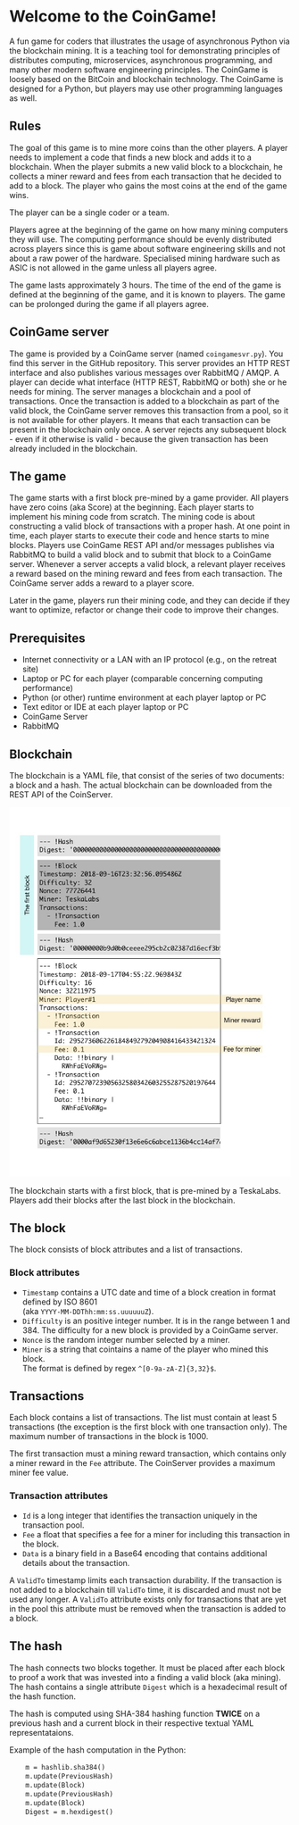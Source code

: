 # Welcome to the CoinGame!

A fun game for coders that illustrates the usage of asynchronous Python via the blockchain mining.
It is a teaching tool for demonstrating principles of distributes computing, microservices, asynchronous programming, and many other modern software engineering principles.
The CoinGame is loosely based on the BitCoin and blockchain technology.
The CoinGame is designed for a Python, but players may use other programming languages as well.

## Rules

The goal of this game is to mine more coins than the other players.
A player needs to implement a code that finds a new block and adds it to a blockchain.
When the player submits a new valid block to a blockchain, he collects a miner reward and fees from each transaction that he decided to add to a block.
The player who gains the most coins at the end of the game wins.

The player can be a single coder or a team.

Players agree at the beginning of the game on how many mining computers they will use.
The computing performance should be evenly distributed across players since this is game about software engineering skills and not about a raw power of the hardware.
Specialised mining hardware such as ASIC is not allowed in the game unless all players agree.

The game lasts approximately 3 hours.
The time of the end of the game is defined at the beginning of the game, and it is known to players.
The game can be prolonged during the game if all players agree.

## CoinGame server

The game is provided by a CoinGame server (named `coingamesvr.py`).
You find this server in the GitHub repository.
This server provides an HTTP REST interface and also publishes various messages over RabbitMQ / AMQP. 
A player can decide what interface (HTTP REST, RabbitMQ or both) she or he needs for mining.
The server manages a blockchain and a pool of transactions.
Once the transaction is added to a blockchain as part of the valid block, the CoinGame server removes this transaction from a pool, so it is not available for other players.
It means that each transaction can be present in the blockchain only once.
A server rejects any subsequent block - even if it otherwise is valid - because the given transaction has been already included in the blockchain.

## The game

The game starts with a first block pre-mined by a game provider.
All players have zero coins (aka Score) at the beginning.
Each player starts to implement his mining code from scratch.
The mining code is about constructing a valid block of transactions with a proper hash.
At one point in time, each player starts to execute their code and hence starts to mine blocks.
Players use CoinGame REST API and/or messages publishes via RabbitMQ to build a valid block and to submit that block to a CoinGame server.
Whenever a server accepts a valid block, a relevant player receives a reward based on the mining reward and fees from each transaction.
The CoinGame server adds a reward to a player score.

Later in the game, players run their mining code, and they can decide if they want to optimize, refactor or change their code to improve their changes.

## Prerequisites

 * Internet connectivity or a LAN with an IP protocol (e.g., on the retreat site)
 * Laptop or PC for each player (comparable concerning computing performance)
 * Python (or other) runtime environment at each player laptop or PC
 * Text editor or IDE at each player laptop or PC
 * CoinGame Server
 * RabbitMQ 

## Blockchain

The blockchain is a YAML file, that consist of the series of two documents: a block and a hash.
The actual blockchain can be downloaded from the REST API of the CoinServer.

![Blockchain diagram](https://raw.githubusercontent.com/TeskaLabs/coingame/master/docs/blockchain.jpg)

The blockchain starts with a first block, that is pre-mined by a TeskaLabs.
Players add their blocks after the last block in the blockchain.

## The block

The block consists of block attributes and a list of transactions.

### Block attributes

 * `Timestamp` contains a UTC date and time of a block creation in format defined by ISO 8601  
    (aka `YYYY-MM-DDThh:mm:ss.uuuuuuZ`).
 * `Difficulty` is an positive integer number.
    It is in the range between 1 and 384.
    The difficulty for a new block is provided by a CoinGame server.
 * `Nonce` is the random integer number selected by a miner.
 * `Miner` is a string that cointains a name of the player who mined this block.  
    The format is defined by regex `^[0-9a-zA-Z]{3,32}$`.

## Transactions

Each block contains a list of transactions.
The list must contain at least 5 transactions (the exception is the first block with one transaction only).
The maximum number of transactions in the block is 1000.

The first transaction must a mining reward transaction, which contains only a miner reward in the `Fee` attribute.
The CoinServer provides a maximum miner fee value.

### Transaction attributes

 * `Id` is a long integer that identifies the transaction uniquely in the transaction pool.
 * `Fee` a float that specifies a fee for a miner for including this transaction in the block.
 * `Data` is a binary field in a Base64 encoding that contains additional details about the transaction.

A `ValidTo` timestamp limits each transaction durability.
If the transaction is not added to a blockchain till `ValidTo` time, it is discarded and must not be used any longer.
A `ValidTo` attribute exists only for transactions that are yet in the pool this attribute must be removed when the transaction is added to a block.

## The hash

The hash connects two blocks together.
It must be placed after each block to proof a work that was invested into a finding a valid block (aka mining).
The hash contains a single attribute `Digest` which is a hexadecimal result of the hash function.

The hash is computed using SHA-384 hashing function **TWICE** on a previous hash and a current block in their respective textual YAML representataions.

Example of the hash computation in the Python:

        m = hashlib.sha384()
        m.update(PreviousHash)
        m.update(Block)
        m.update(PreviousHash)
        m.update(Block)
        Digest = m.hexdigest()
